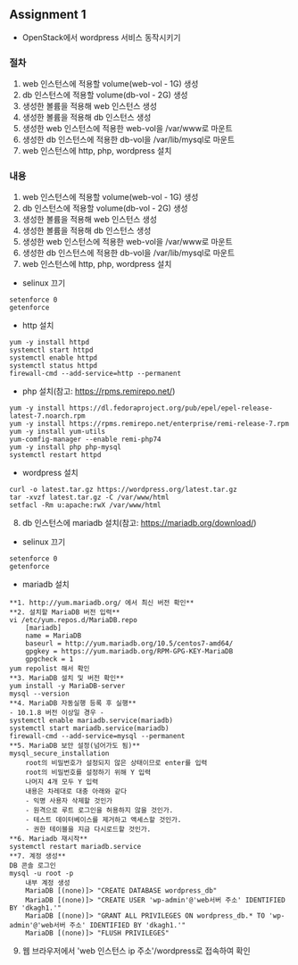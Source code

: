 ## Assignment 1  
- OpenStack에서 wordpress 서비스 동작시키기

### 절차
1. web 인스턴스에 적용할 volume(web-vol - 1G) 생성
2. db 인스턴스에 적용할 volume(db-vol - 2G) 생성
3. 생성한 볼륨을 적용해 web 인스턴스 생성
4. 생성한 볼륨을 적용해 db 인스턴스 생성
5. 생성한 web 인스턴스에 적용한 web-vol을 /var/www로 마운트
6. 생성한 db 인스턴스에 적용한 db-vol을 /var/lib/mysql로 마운트
7. web 인스턴스에 http, php, wordpress 설치

### 내용
1. web 인스턴스에 적용할 volume(web-vol - 1G) 생성
2. db 인스턴스에 적용할 volume(db-vol - 2G) 생성
3. 생성한 볼륨을 적용해 web 인스턴스 생성
4. 생성한 볼륨을 적용해 db 인스턴스 생성
5. 생성한 web 인스턴스에 적용한 web-vol을 /var/www로 마운트
6. 생성한 db 인스턴스에 적용한 db-vol을 /var/lib/mysql로 마운트
7. web 인스턴스에 http, php, wordpress 설치
- selinux 끄기
```
setenforce 0
getenforce
```
- http 설치
```
yum -y install httpd
systemctl start httpd
systemctl enable httpd
systemctl status httpd
firewall-cmd --add-service=http --permanent
```
- php 설치(참고: https://rpms.remirepo.net/)
```
yum -y install https://dl.fedoraproject.org/pub/epel/epel-release-latest-7.noarch.rpm
yum -y install https://rpms.remirepo.net/enterprise/remi-release-7.rpm
yum -y install yum-utils
yum-comfig-manager --enable remi-php74
yum -y install php php-mysql
systemctl restart httpd
```
- wordpress 설치
```
curl -o latest.tar.gz https://wordpress.org/latest.tar.gz
tar -xvzf latest.tar.gz -C /var/www/html
setfacl -Rm u:apache:rwX /var/www/html
```
8. db 인스턴스에 mariadb 설치(참고: https://mariadb.org/download/)
- selinux 끄기
```
setenforce 0
getenforce
```
- mariadb 설치
```
**1. http://yum.mariadb.org/ 에서 최신 버전 확인**
**2. 설치할 MariaDB 버전 입력**
vi /etc/yum.repos.d/MariaDB.repo
	[mariadb]
	name = MariaDB
	baseurl = http://yum.mariadb.org/10.5/centos7-amd64/
	gpgkey = https://yum.mariadb.org/RPM-GPG-KEY-MariaDB
	gpgcheck = 1
yum repolist 해서 확인
**3. MariaDB 설치 및 버전 확인**
yum install -y MariaDB-server
mysql --version
**4. MariaDB 자동실행 등록 후 실행**
- 10.1.8 버전 이상일 경우 -
systemctl enable mariadb.service(mariadb)
systemctl start mariadb.service(mariadb)
firewall-cmd --add-service=mysql --permanent
**5. MariaDB 보안 설정(넘어가도 됨)**
mysql_secure_installation
	root의 비밀번호가 설정되지 않은 상태이므로 enter를 입력
	root의 비밀번호를 설정하기 위해 Y 입력
	나머지 4개 모두 Y 입력
	내용은 차레대로 대충 아래와 같다
	- 익명 사용자 삭제할 것인가
	- 원격으로 루트 로그인을 허용하지 않을 것인가.
	- 테스트 데이터베이스를 제거하고 액세스할 것인가.
	- 권한 테이블을 지금 다시로드할 것인가.
**6. Mariadb 재시작**
systemctl restart mariadb.service
**7. 계정 생성**
DB 콘솔 로그인
mysql -u root -p
	내부 계정 생성
	MariaDB [(none)]> "CREATE DATABASE wordpress_db"
	MariaDB [(none)]> "CREATE USER 'wp-admin'@'web서버 주소' IDENTIFIED BY 'dkagh1.'"
	MariaDB [(none)]> "GRANT ALL PRIVILEGES ON wordpress_db.* TO 'wp-admin'@'web서버 주소' IDENTIFIED BY 'dkagh1.'"
	MariaDB [(none)]> "FLUSH PRIVILEGES"
```
9. 웹 브라우저에서 'web 인스턴스 ip 주소'/wordpress로 접속하여 확인
